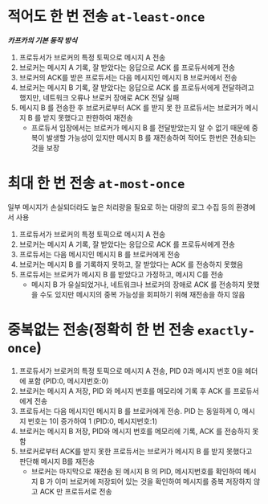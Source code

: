# 적어도 한 번 전송 `at-least-once`
***카프카의 기본 동작 방식***

1. 프로듀서가 브로커의 특정 토픽으로 메시지 A 전송
2. 브로커는 메시지 A 기록, 잘 받았다는 응답으로 ACK 를 프로듀서에게 전송
3. 브로커의 ACK를 받은 프로듀서는 다음 메시지인 메시지 B 브로커에서 전송
4. 브로커는 메시지 B 기록, 잘 받았다는 응답으로 ACK 를 프로듀서에게 전달하려고 했지만, 네트워크 오류나 브로커 장애로 ACK 전달 실패
5. 메시지 B 를 전송한 후 브로커로부터 ACK 를 받지 못 한 프로듀서는 브로커가 메시지 B 를 받지 못했다고 판한하여 재전송
    - 프로듀서 입장에서는 브로커가 메시지 B 를 전달받았는지 알 수 없기 때문에 중복이 발생할 가능성이 있지만 메시지 B 를 재전송하여 적어도 한번은 전송되는 것을 보장

# 최대 한 번 전송 `at-most-once`
일부 메시지가 손실되더라도 높은 처리량을 필요로 하는 대량의 로그 수집 등의 환경에서 사용

1. 프로듀서가 브로커의 특정 토픽으로 메시지 A 전송
2. 브로커는 메시지 A 기록, 잘 받았다는 응답으로 ACK 를 프로듀서에게 전송
3. 프로듀서는 다음 메시지인 메시지 B 를 브로커에게 전송
4. 브로커는 메시지 B 를 기록하지 못하고, 잘 받았다는 ACK 를 전송하지 못했음
5. 프로듀서는 브로커가 메시지 B 를 받았다고 가정하고, 메시지 C를 전송
    - 메시지 B 가 유실되었거나, 네트워크나 브로커의 장애로 ACK 를 전송하지 못했을 수도 있지만 메시지의 중복 가능성을 회피하기 위해 재전송을 하지 않음

# 중복없는 전송(정확히 한 번 전송 `exactly-once`)
1. 프로듀서가 브로커의 특정 토픽으로 메시지 A 전송, PID 0과 메시지 번호 0을 헤더에 포함 (PID:0, 메시지번호:0)
2. 브로커는 메시지 A 저장, PID 와 메시지 번호를 메모리에 기록 후 ACK 를 프로듀서에게 전송
3. 프로듀서는 다음 메시지인 메시지 B 를 브로커에게 전송. PID 는 동일하게 0, 메시지 번호는 1이 증가하여 1 (PID:0, 메시지번호:1)
4. 브로커는 메시지 B 저장, PID와 메시지 번호를 메모리에 기록, ACK 를 전송하지 못함
5. 브로커로부터 ACK를 받지 못한 프로듀서는 브로커가 메시지 B 를 받지 못했다고 판단해 메시지 B를 재전송
    - 브로커는 마지막으로 재전송 된 메시지 B 의 PID, 메시지번호를 확인하여 메시지 B 가 이미 브로커에 저장되어 있는 것을 확인하여 메시지를 중복 저장하지 않고 ACK 만 프로듀서로 전송
